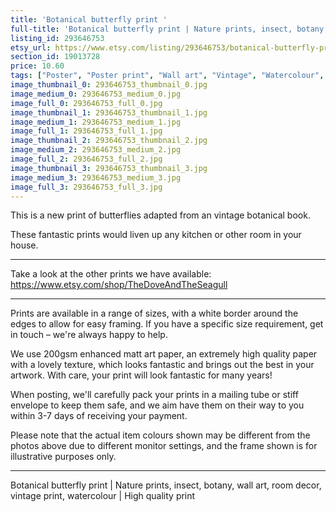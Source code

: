 ```yaml
---
title: 'Botanical butterfly print '
full-title: 'Botanical butterfly print | Nature prints, insect, botany, wall art, room decor, vintage print, watercolour | High quality print'
listing_id: 293646753
etsy_url: https://www.etsy.com/listing/293646753/botanical-butterfly-print-nature-prints?utm_source=site&utm_medium=api&utm_campaign=api
section_id: 19013728
price: 10.60
tags: ["Poster", "Poster print", "Wall art", "Vintage", "Watercolour", "Nature", "Botanical art", "Wildlife", "Butterfly", "Nature print", "Butterfly print", "Butterfly art", "High quality print"]
image_thumbnail_0: 293646753_thumbnail_0.jpg
image_medium_0: 293646753_medium_0.jpg
image_full_0: 293646753_full_0.jpg
image_thumbnail_1: 293646753_thumbnail_1.jpg
image_medium_1: 293646753_medium_1.jpg
image_full_1: 293646753_full_1.jpg
image_thumbnail_2: 293646753_thumbnail_2.jpg
image_medium_2: 293646753_medium_2.jpg
image_full_2: 293646753_full_2.jpg
image_thumbnail_3: 293646753_thumbnail_3.jpg
image_medium_3: 293646753_medium_3.jpg
image_full_3: 293646753_full_3.jpg
---
```

This is a new print of butterflies adapted from an vintage botanical book.

These fantastic prints would liven up any kitchen or other room in your house. 

---

Take a look at the other prints we have available: https://www.etsy.com/shop/TheDoveAndTheSeagull

---

Prints are available in a range of sizes, with a white border around the edges to allow for easy framing. If you have a specific size requirement, get in touch – we&#39;re always happy to help.

We use 200gsm enhanced matt art paper, an extremely high quality paper with a lovely texture, which looks fantastic and brings out the best in your artwork. With care, your print will look fantastic for many years!

When posting, we&#39;ll carefully pack your prints in a mailing tube or stiff envelope to keep them safe, and we aim have them on their way to you within 3-7 days of receiving your payment.

Please note that the actual item colours shown may be different from the photos above due to different monitor settings, and the frame shown is for illustrative purposes only.

---

Botanical butterfly print | Nature prints, insect, botany, wall art, room decor, vintage print, watercolour | High quality print

